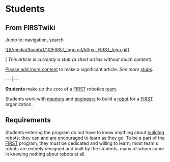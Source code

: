 # Students

## From FIRSTwiki

Jump to: navigation, search

[![](/media/thumb/1/10/FIRST_logo.gif/50px-
FIRST_logo.gif)](Image:FIRST_logo.gif)

| _This article is currently a stub (a short article without much content)._

[Please add more content](http://www.firstwiki.net/index.php?title=Students&action=edit "http://www.firstwiki.net/index.php?title=Students&action=edit") to make a significant article. _See more [stubs](Special:Shortpages "Special:Shortpages")._

---|---

**Students** make up the core of a [FIRST](first) robotics [team](team).

Students work with [mentors](Mentors "Mentors") and [engineers](Engineers "Engineers") to build a [robot](robot) for a [FIRST](first) organization.

## Requirements

Students entering the program do not have to know anything about [building](Fabrication "Fabrication") robots; they can and are encouraged to learn as they go. To be a part of the [FIRST](first) program, they must be dedicated and willing to learn; most team's robots are entirely designed and built by the students, many of whom came in knowing nothing about robots at all.
